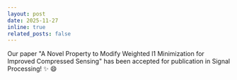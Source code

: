 ```yaml
---
layout: post
date: 2025-11-27
inline: true
related_posts: false
---
```


Our paper "A Novel Property to Modify Weighted l1 Minimization for Improved Compressed Sensing" has been accepted for publication in Signal Processing!  :sparkles: :smile:
